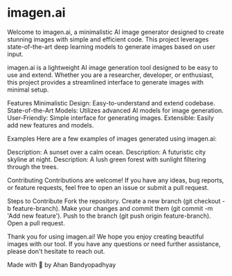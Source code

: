 # imagen.ai

Welcome to imagen.ai, a minimalistic AI image generator designed to create stunning images with simple and efficient code. This project leverages state-of-the-art deep learning models to generate images based on user input.

imagen.ai is a lightweight AI image generation tool designed to be easy to use and extend. Whether you are a researcher, developer, or enthusiast, this project provides a streamlined interface to generate images with minimal setup.

Features
  Minimalistic Design: Easy-to-understand and extend codebase.
  State-of-the-Art Models: Utilizes advanced AI models for image generation.
  User-Friendly: Simple interface for generating images.
  Extensible: Easily add new features and models.

Examples
Here are a few examples of images generated using imagen.ai:

Description: A sunset over a calm ocean.
Description: A futuristic city skyline at night.
Description: A lush green forest with sunlight filtering through the trees.


Contributing
Contributions are welcome! If you have any ideas, bug reports, or feature requests, feel free to open an issue or submit a pull request.

Steps to Contribute
Fork the repository.
Create a new branch (git checkout -b feature-branch).
Make your changes and commit them (git commit -m 'Add new feature').
Push to the branch (git push origin feature-branch).
Open a pull request.

Thank you for using imagen.ai! We hope you enjoy creating beautiful images with our tool. If you have any questions or need further assistance, please don't hesitate to reach out.

Made with 💖 by Ahan Bandyopadhyay
